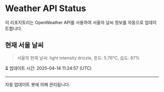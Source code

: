 
# Weather API Status

이 리포지토리는 OpenWeather API를 사용하여 서울의 날씨 정보를 자동으로 업데이트합니다.

## 현재 서울 날씨
> 서울의 현재 날씨: light intensity drizzle, 온도: 5.76°C, 습도: 87%

⏳ 업데이트 시간: 2025-04-14 11:24:57 (UTC)

---
자동 업데이트 봇에 의해 관리됩니다.
